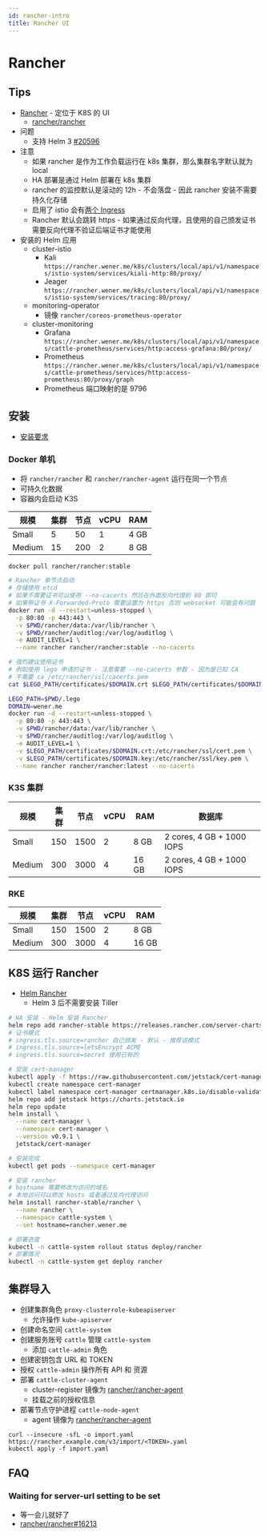```yaml
---
id: rancher-intro
title: Rancher UI
---
```


# Rancher

## Tips

- [Rancher](http://rancher.com/) - 定位于 K8S 的 UI
  - [rancher/rancher](https://github.com/rancher/rancher)
- 问题
  - 支持 Helm 3 [#20596](https://github.com/rancher/rancher/issues/20596)
- 注意
  - 如果 rancher 是作为工作负载运行在 k8s 集群，那么集群名字默认就为 local
  - HA 部署是通过 Helm 部署在 k8s 集群
  - rancher 的监控默认是滚动的 12h - 不会落盘 - 因此 rancher 安装不需要持久化存储
  - 启用了 istio 会有[两个 Ingress](https://rancher.com/docs/rancher/v2.x/en/cluster-admin/tools/istio/)
  - Rancher 默认会跳转 https - 如果通过反向代理，且使用的自己颁发证书需要反向代理不验证后端证书才能使用
- 安装的 Helm 应用
  - cluster-istio
    - Kali `https://rancher.wener.me/k8s/clusters/local/api/v1/namespaces/istio-system/services/kiali-http:80/proxy/`
    - Jeager `https://rancher.wener.me/k8s/clusters/local/api/v1/namespaces/istio-system/services/tracing:80/proxy/`
  - monitoring-operator
    - 镜像 `rancher/coreos-prometheus-operator`
  - cluster-monitoring
    - Grafana `https://rancher.wener.me/k8s/clusters/local/api/v1/namespaces/cattle-prometheus/services/http:access-grafana:80/proxy/`
    - Prometheus `https://rancher.wener.me/k8s/clusters/local/api/v1/namespaces/cattle-prometheus/services/http:access-prometheus:80/proxy/graph`
    - Prometheus 端口映射的是 9796

## 安装

- [安装要求](https://rancher.com/docs/rancher/v2.x/en/installation/requirements/)

### Docker 单机

- 将 `rancher/rancher` 和 `rancher/rancher-agent` 运行在同一个节点
- 可持久化数据
- 容器内会启动 K3S

| 规模   | 集群 | 节点 | vCPU | RAM  |
| ------ | ---- | ---- | ---- | ---- |
| Small  | 5    | 50   | 1    | 4 GB |
| Medium | 15   | 200  | 2    | 8 GB |

```bash
docker pull rancher/rancher:stable

# Rancher 单节点启动
# 存储使用 etcd
# 如果不需要证书可以使用 --no-cacerts 然后在外面反向代理到 80 即可
# 如果带证书 X-Forwarded-Proto 需要设置为 https 否则 websocket 可能会有问题
docker run -d --restart=unless-stopped \
  -p 80:80 -p 443:443 \
  -v $PWD/rancher/data:/var/lib/rancher \
  -v $PWD/rancher/auditlog:/var/log/auditlog \
  -e AUDIT_LEVEL=1 \
  --name rancher rancher/rancher:stable --no-cacerts

# 强烈建议使用证书
# 例如使用 lego 申请的证书 - 注意需要 --no-cacerts 参数 - 因为是已知 CA
# 不需要 ca /etc/rancher/ssl/cacerts.pem
cat $LEGO_PATH/certificates/$DOMAIN.crt $LEGO_PATH/certificates/$DOMAIN.key > $LEGO_PATH/certificates/$DOMAIN.pem

LEGO_PATH=$PWD/.lego
DOMAIN=wener.me
docker run -d --restart=unless-stopped \
  -p 80:80 -p 443:443 \
  -v $PWD/rancher/data:/var/lib/rancher \
  -v $PWD/rancher/auditlog:/var/log/auditlog \
  -e AUDIT_LEVEL=1 \
  -v $LEGO_PATH/certificates/$DOMAIN.crt:/etc/rancher/ssl/cert.pem \
  -v $LEGO_PATH/certificates/$DOMAIN.key:/etc/rancher/ssl/key.pem \
  --name rancher rancher/rancher:latest --no-cacerts
```

### K3S 集群

| 规模   | 集群 | 节点 | vCPU | RAM   | 数据库                    |
| ------ | ---- | ---- | ---- | ----- | ------------------------- |
| Small  | 150  | 1500 | 2    | 8 GB  | 2 cores, 4 GB + 1000 IOPS |
| Medium | 300  | 3000 | 4    | 16 GB | 2 cores, 4 GB + 1000 IOPS |

### RKE

| 规模   | 集群 | 节点 | vCPU | RAM   |
| ------ | ---- | ---- | ---- | ----- |
| Small  | 150  | 1500 | 2    | 8 GB  |
| Medium | 300  | 3000 | 4    | 16 GB |

## K8S 运行 Rancher

- [Helm Rancher](https://rancher.com/docs/rancher/v2.x/en/installation/ha/helm-rancher/)
  - Helm 3 后不需要安装 Tiller

```bash
# HA 安装 - Helm 安装 Rancher
helm repo add rancher-stable https://releases.rancher.com/server-charts/stable
# 证书模式
# ingress.tls.source=rancher 自己颁发 - 默认 - 推荐该模式
# ingress.tls.source=letsEncrypt ACME
# ingress.tls.source=secret 使用已有的

# 安装 cert-manager
kubectl apply -f https://raw.githubusercontent.com/jetstack/cert-manager/release-0.9/deploy/manifests/00-crds.yaml
kubectl create namespace cert-manager
kubectl label namespace cert-manager certmanager.k8s.io/disable-validation=true
helm repo add jetstack https://charts.jetstack.io
helm repo update
helm install \
  --name cert-manager \
  --namespace cert-manager \
  --version v0.9.1 \
  jetstack/cert-manager

# 安装完成
kubectl get pods --namespace cert-manager

# 安装 rancher
# hostname 需要修改为访问的域名
# 本地访问可以修改 hosts 或者通过反向代理访问
helm install rancher-stable/rancher \
  --name rancher \
  --namespace cattle-system \
  --set hostname=rancher.wener.me

# 部署进度
kubectl -n cattle-system rollout status deploy/rancher
# 部署情况
kubectl -n cattle-system get deploy rancher
```

## 集群导入
* 创建集群角色 `proxy-clusterrole-kubeapiserver`
  * 允许操作 `kube-apiserver`
* 创建命名空间 `cattle-system`
* 创建服务账号 `cattle` 管理 `cattle-system`
  * 添加 `cattle-admin` 角色
* 创建密钥包含 URL 和 TOKEN
* 授权 `cattle-admin` 操作所有 API 和 资源
* 部署 `cattle-cluster-agent`
  * cluster-register 镜像为 [rancher/rancher-agent](https://hub.docker.com/r/rancher/rancher-agent)
  * 挂载之前的授权信息
* 部署节点守护进程 `cattle-node-agent`
  * agent 镜像为 [rancher/rancher-agent](https://hub.docker.com/r/rancher/rancher-agent)

```
curl --insecure -sfL -o import.yaml https://rancher.example.com/v3/import/<TOKEN>.yaml
kubectl apply -f import.yaml
```

## FAQ

### Waiting for server-url setting to be set

- 等一会儿就好了
- [rancher/rancher#16213](https://github.com/rancher/rancher/issues/16213)

